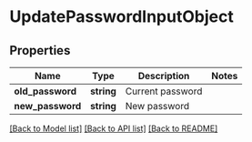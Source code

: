 # UpdatePasswordInputObject

## Properties
Name | Type | Description | Notes
------------ | ------------- | ------------- | -------------
**old_password** | **string** | Current password | 
**new_password** | **string** | New password | 

[[Back to Model list]](../README.md#documentation-for-models) [[Back to API list]](../README.md#documentation-for-api-endpoints) [[Back to README]](../README.md)


